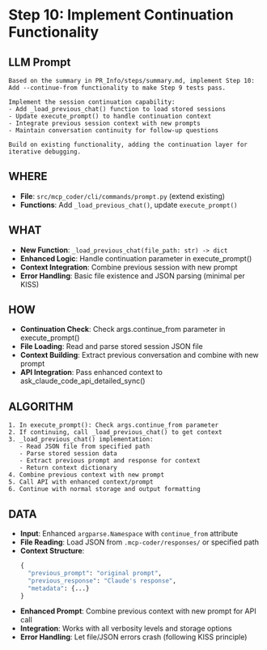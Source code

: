 # Step 10: Implement Continuation Functionality

## LLM Prompt
```
Based on the summary in PR_Info/steps/summary.md, implement Step 10: Add --continue-from functionality to make Step 9 tests pass.

Implement the session continuation capability:
- Add _load_previous_chat() function to load stored sessions
- Update execute_prompt() to handle continuation context
- Integrate previous session context with new prompts
- Maintain conversation continuity for follow-up questions

Build on existing functionality, adding the continuation layer for iterative debugging.
```

## WHERE
- **File**: `src/mcp_coder/cli/commands/prompt.py` (extend existing)
- **Functions**: Add `_load_previous_chat()`, update `execute_prompt()`

## WHAT
- **New Function**: `_load_previous_chat(file_path: str) -> dict`
- **Enhanced Logic**: Handle continuation parameter in execute_prompt()
- **Context Integration**: Combine previous session with new prompt
- **Error Handling**: Basic file existence and JSON parsing (minimal per KISS)

## HOW
- **Continuation Check**: Check args.continue_from parameter in execute_prompt()
- **File Loading**: Read and parse stored session JSON file
- **Context Building**: Extract previous conversation and combine with new prompt
- **API Integration**: Pass enhanced context to ask_claude_code_api_detailed_sync()

## ALGORITHM
```
1. In execute_prompt(): Check args.continue_from parameter
2. If continuing, call _load_previous_chat() to get context
3. _load_previous_chat() implementation:
   - Read JSON file from specified path
   - Parse stored session data
   - Extract previous prompt and response for context
   - Return context dictionary
4. Combine previous context with new prompt
5. Call API with enhanced context/prompt
6. Continue with normal storage and output formatting
```

## DATA
- **Input**: Enhanced `argparse.Namespace` with `continue_from` attribute
- **File Reading**: Load JSON from `.mcp-coder/responses/` or specified path
- **Context Structure**: 
  ```python
  {
    "previous_prompt": "original prompt",
    "previous_response": "Claude's response", 
    "metadata": {...}
  }
  ```
- **Enhanced Prompt**: Combine previous context with new prompt for API call
- **Integration**: Works with all verbosity levels and storage options
- **Error Handling**: Let file/JSON errors crash (following KISS principle)
